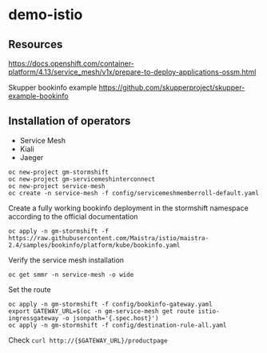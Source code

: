 # demo-istio

## Resources
https://docs.openshift.com/container-platform/4.13/service_mesh/v1x/prepare-to-deploy-applications-ossm.html

Skupper bookinfo example
https://github.com/skupperproject/skupper-example-bookinfo


## Installation of operators
+ Service Mesh
+ Kiali
+ Jaeger

```
oc new-project gm-stormshift
oc new-project gm-servicemeshinterconnect
oc new-project service-mesh
oc create -n service-mesh -f config/servicemeshmemberroll-default.yaml
```

Create a fully working bookinfo deployment in the stormshift namespace according to the official documentation

```
oc apply -n gm-stormshift -f https://raw.githubusercontent.com/Maistra/istio/maistra-2.4/samples/bookinfo/platform/kube/bookinfo.yaml
```

Verify the service mesh installation
```
oc get smmr -n service-mesh -o wide
```

Set the route
```
oc apply -n gm-stormshift -f config/bookinfo-gateway.yaml
export GATEWAY_URL=$(oc -n gm-service-mesh get route istio-ingressgateway -o jsonpath='{.spec.host}')
oc apply -n gm-stormshift -f config/destination-rule-all.yaml
```

Check ```curl http://{$GATEWAY_URL}/productpage ```

